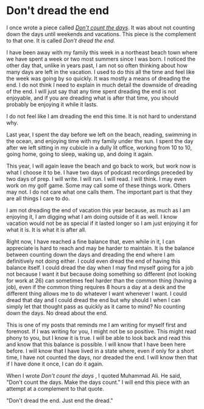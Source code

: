 # Don't dread the end

I once wrote a piece called  _[Don’t count the days](https://blogofjake.com/2020/04/15/dont-count-the-days/)_. It was about not counting down the days until weekends and vacations. This piece is the complement to that one. It is called  _Don’t dread the end._

I have been away with my family this week in a northeast beach town where we have spent a week or two most summers since I was born. I noticed the other day that, unlike in years past, I am not so often thinking about how many days are left in the vacation. I used to do this all the time and feel like the week was going by so quickly. It was mostly a means of dreading the end. I do not think I need to explain in much detail the downside of dreading of the end. I will just say that any time spent dreading the end is not enjoyable, and if you are dreading what is after that time, you should probably be enjoying it while it lasts. 

I do not feel like I am dreading the end this time. It is not hard to understand why. 

Last year, I spent the day before we left on the beach, reading, swimming in the ocean, and enjoying time with my family under the sun. I spent the day after we left sitting in my cubicle in a dully lit office, working from 10 to 10, going home, going to sleep, waking up, and doing it again. 

This year, I will again leave the beach and go back to work, but work now is what I choose it to be. I have two days of podcast recordings preceded by two days of prep. I will write. I will run. I will read. I will think. I may even work on my golf game. Some may call some of these things work. Others may not. I do not care what one calls them. The important part is that they are all things I care to do. 

I am not dreading the end of vacation this year because, as much as I am enjoying it, I am digging what I am doing outside of it as well. I know vacation would not be as special if it lasted longer so I am just enjoying it for what it is. It is what it is after all.

Right now, I have reached a fine balance that, even while in it, I can appreciate is hard to reach and may be harder to maintain. It is the balance between counting down the days and dreading the end where I am definitively not doing either. I could even dread the end of having this balance itself. I could dread the day when I may find myself going for a job not because I want it but because doing something so different (not looking for work at 26) can sometimes feel harder than the common thing (having a job), even if the common thing requires 8 hours a day at a desk and the different thing allows me to do whatever I want whenever I want. I could dread that day and I could dread the end but why should I when I can simply let that thought pass as quickly as it came to mind? No counting down the days. No dread about the end.

This is one of my posts that reminds me I am writing for myself first and foremost. If I was writing for you, I might not be so positive. This might read phony to you, but I know it is true. I will be able to look back and read this and know that this balance is possible. I will know that I have been here before. I will know that I have lived in a state where, even if only for a short time, I have not counted the days, nor dreaded the end. I will know then that if I have done it once, I can do it again.

When I wrote _Don't count the days_ , I quoted Muhammad Ali. He said, "Don't count the days. Make the days count." I will end this piece with an attempt at a complement to that quote.

"Don't dread the end. Just end the dread."
